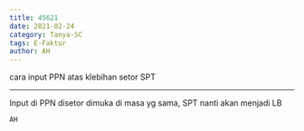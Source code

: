 ```yaml
---
title: 45621
date: 2021-02-24
category: Tanya-SC
tags: E-Faktur
author: AH
---
```


cara input PPN atas klebihan setor SPT

---

Input di PPN disetor dimuka di masa yg sama, SPT nanti akan menjadi LB

`AH`
